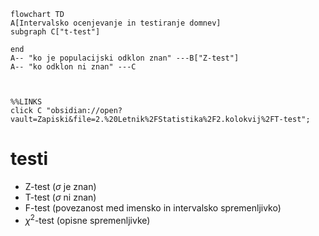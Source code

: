 ```mermaid
flowchart TD
A[Intervalsko ocenjevanje in testiranje domnev]
subgraph C["t-test"]

end
A-- "ko je populacijski odklon znan" ---B["Z-test"]
A-- "ko odklon ni znan" ---C



%%LINKS
click C "obsidian://open?vault=Zapiski&file=2.%20Letnik%2FStatistika%2F2.kolokvij%2FT-test";

```
# testi
- Z-test ($\sigma$ je znan)
- T-test ($\sigma$ ni znan)
- F-test (povezanost med imensko in intervalsko spremenljivko)
- $\chi^2$-test (opisne spremenljivke)
